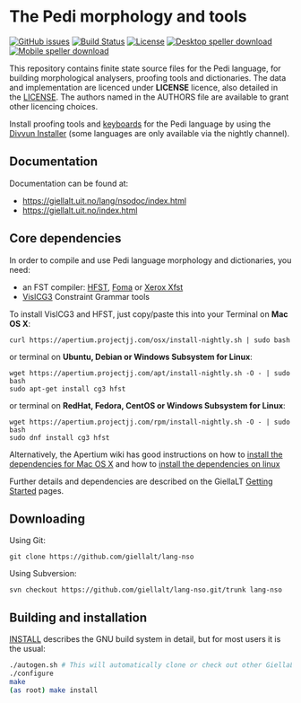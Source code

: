 The Pedi morphology and tools
==========================================

[![GitHub issues](https://img.shields.io/github/issues-raw/giellalt/lang-nso)](https://github.com/giellalt/lang-nso/issues)
[![Build Status](https://divvun-tc.thetc.se/api/github/v1/repository/giellalt/lang-nso/main/badge.svg)](https://github.com/giellalt/lang-nso/actions)
[![License](https://img.shields.io/github/license/giellalt/lang-nso)](https://github.com/giellalt/lang-nso/blob/main/LICENSE)
[![Desktop speller download](https://img.shields.io/badge/download%40latest-desktop--bhfst-brightgreen)](https://pahkat.uit.no/main/download/speller-nso?platform=desktop&channel=nightly)
[![Mobile speller download](https://img.shields.io/badge/download%40latest-mobile--bhfst-brightgreen)](https://pahkat.uit.no/main/download/speller-nso?platform=mbile&channel=nightly)

This repository contains finite state source files for the Pedi language,
for building morphological analysers, proofing tools
and dictionaries. The data and implementation are licenced under __LICENSE__
licence, also detailed in the
[LICENSE](https://github.com/giellalt/lang-nso/blob/main/LICENSE). The
authors named in the AUTHORS file are available to grant other licencing
choices.

Install proofing tools and [keyboards](https://github.com/giellalt/keyboard-nso)
for the Pedi language by using the [Divvun Installer](http://divvun.no)
(some languages are only available via the nightly channel).

Documentation
-------------

Documentation can be found at:

-   <https://giellalt.uit.no/lang/nsodoc/index.html>
-   <https://giellalt.uit.no/index.html>

Core dependencies
-----------------

In order to compile and use Pedi language morphology and
dictionaries, you need:

- an FST compiler: [HFST](https://github.com/hfst/hfst), [Foma](https://github.com/mhulden/foma) or [Xerox Xfst](https://web.stanford.edu/~laurik/fsmbook/home.html)
- [VislCG3](https://visl.sdu.dk/svn/visl/tools/vislcg3/trunk) Constraint Grammar tools

To install VislCG3 and HFST, just copy/paste this into your Terminal on **Mac OS X**:

```
curl https://apertium.projectjj.com/osx/install-nightly.sh | sudo bash
```

or terminal on **Ubuntu, Debian or Windows Subsystem for Linux**:

```
wget https://apertium.projectjj.com/apt/install-nightly.sh -O - | sudo bash
sudo apt-get install cg3 hfst
```

or terminal on **RedHat, Fedora, CentOS or Windows Subsystem for Linux**:

```
wget https://apertium.projectjj.com/rpm/install-nightly.sh -O - | sudo bash
sudo dnf install cg3 hfst
```

Alternatively, the Apertium wiki has good instructions on how to [install the dependencies for Mac
OS X](https://wiki.apertium.org/wiki/Apertium_on_Mac_OS_X) and how to [install
the dependencies on
linux](https://wiki.apertium.org/wiki/Installation_of_grammar_libraries)

Further details and dependencies are described on the GiellaLT [Getting Started](https://giellalt.uit.no/infra/GettingStarted.html) pages.

Downloading
-----------

Using Git:
```
git clone https://github.com/giellalt/lang-nso
```

Using Subversion:
```
svn checkout https://github.com/giellalt/lang-nso.git/trunk lang-nso
```

Building and installation
-------------------------

[INSTALL](https://github.com/giellalt/lang-nso/blob/main/INSTALL)
describes the GNU build system in detail, but for most users it is the usual:

```sh
./autogen.sh # This will automatically clone or check out other GiellaLT dependencies
./configure
make
(as root) make install
```

